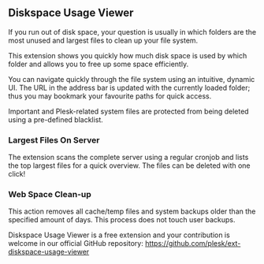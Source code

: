 ## Diskspace Usage Viewer

If you run out of disk space, your question is usually in which folders are the most unused and largest files to clean up your file system.

This extension shows you quickly how much disk space is used by which folder and allows you to free up some space efficiently.

You can navigate quickly through the file system using an intuitive, dynamic UI. The URL in the address bar is updated with the currently loaded folder; thus you may bookmark your favourite paths for quick access.

Important and Plesk-related system files are protected from being deleted using a pre-defined blacklist.

### Largest Files On Server

The extension scans the complete server using a regular cronjob and lists the top largest files for a quick overview. The files can be deleted with one click!

### Web Space Clean-up

This action removes all cache/temp files and system backups older than the specified amount of days. This process does not touch user backups.

Diskspace Usage Viewer is a free extension and your contribution is welcome in our official GitHub repository: https://github.com/plesk/ext-diskspace-usage-viewer